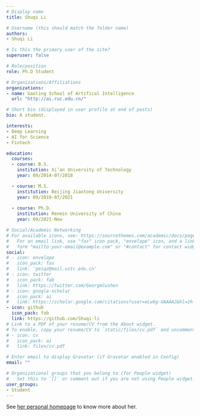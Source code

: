 ```yaml
---
# Display name
title: Shuqi Li

# Username (this should match the folder name)
authors:
- Shuqi Li

# Is this the primary user of the site?
superuser: false

# Role/position
role: Ph.D Student

# Organizations/Affiliations
organizations:
- name: Gaoling School of Artifical Intelligence
  url: "http://ai.ruc.edu.cn/"

# Short bio (displayed in user profile at end of posts)
bio: A student.

interests:
- Deep Learning
- AI for Science
- Fintech

education:
  courses:
  - course: B.S.
    institution: Xi’an University of Technology
    year: 09/2014-07/2018

  - course: M.S.
    institution: Beijing Jiaotong University
    year: 09/2019-07/2021
  
  - course: Ph.D.
    institution: Renmin University of China
    year: 09/2021-Now

# Social/Academic Networking
# For available icons, see: https://sourcethemes.com/academic/docs/page-builder/#icons
#   For an email link, use "fas" icon pack, "envelope" icon, and a link in the
#   form "mailto:your-email@example.com" or "#contact" for contact widget.
social:
# - icon: envelope
#   icon_pack: fas
#   link: 'peiqz@mail.ustc.edu.cn'
# - icon: twitter
#   icon_pack: fab
#   link: https://twitter.com/GeorgeCushen
# - icon: google-scholar
#   icon_pack: ai
#   link: https://scholar.google.com/citations?user=eLw6g-UAAAAJ&hl=zh-CN
- icon: github
  icon_pack: fab
  link: https://github.com/Shuqi-li
# Link to a PDF of your resume/CV from the About widget.
# To enable, copy your resume/CV to `static/files/cv.pdf` and uncomment the lines below.
# - icon: cv
#   icon_pack: ai
#   link: files/cv.pdf

# Enter email to display Gravatar (if Gravatar enabled in Config)
email: ""

# Organizational groups that you belong to (for People widget)
#   Set this to `[]` or comment out if you are not using People widget.
user_groups:
- Student
---
```


See [her personal homepage](https://shuqi-li.github.io/) to know more about her. 
